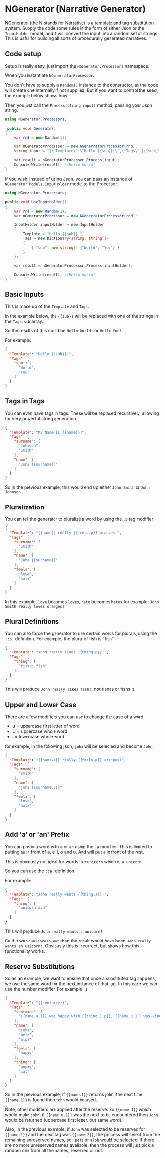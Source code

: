 # NGenerator (Narrative Generator)

NGenerator (the N stands for Narrative) is a template and tag substitution system. 
Supply the code some rules in the form of either Json or the `InputHolder` model, 
and it will convert the input into a random set of strings.
This is usful for building all sorts of procedurally generated narratives. 

## Code setup

Setup is really easy, just import the `NGenerator.Processors` namespace.

When you instantiate `NGenerratorProcessor`. 

You don't have to supply a `Random()` instance to the consructor, as the code will create one internally if not supplied. 
But if you want to control the seed, the example below shows how. 

Then you just call the `Process(string input)` method, passing your Json string. 

```csharp
using NGenerator.Processors;
       
 public void Generate()
{
    var rnd = new Random(1);

    var nGeneratorProcessor = new NGenerratorProcessor(rnd);
    string input = "{\"Template\":\"Hello {{sub}}!\",\"Tags\":{\"sub\":[\"World\",\"You\"]}}";

    var result = nGeneratorProcessor.Process(input);
    Console.Write(result); //Hello World!
}
```

If you wish, instead of using Json, you can pass an instance of `NGenerator.Models.InputHolder` model to the Processor.

```csharp
using NGenerator.Processors;
       
public void UseInputHolder()
{
    var rnd = new Random(1);
    var nGeneratorProcessor = new NGenerratorProcessor(rnd);

    InputHolder inputHolder = new InputHolder
    {
        Template = "Hello {{sub}}!",
        Tags = new Dictionary<string, string[]>
        {
            { "sub", new string[] {"World", "You"} }
        }
    };

    var result = nGeneratorProcessor.Process(inputHolder);

    Console.Write(result); //Hello World!
}
```

## Basic Inputs

This is made up of the `Template` and `Tags`. 

In the example below, the `{{sub}}` will be replaced with one of the strings in the `Tags.sub` array.

So the results of this could be `Hello World!` or `Hello You!`

For example:

```json
{
  "Template": "Hello {{sub}}!",
  "Tags": {
    "sub": [
      "World",
      "You"
    ]
  }
}
```


## Tags in Tags

You can even have tags in tags. These will be replaced recursively, allowing for very powerful string generation.

```json
{
  "Template": "My Name is {{name}}!",
  "Tags": {
    "surname": [
      "Johnson",
      "Smith"
    ],
    "name": [
      "John {{surname}}"
    ]
  }
}
```
So in the previous example, this would end up either `John Smith` or `John Johnson`

## Pluralization

You can tell the generator to pluralize a word by using the `.p` tag modifier

```json
{
  "Template": "{{name}} really {{feels.p}} oranges!",
  "Tags": {
    "surname": [
      "Smith"
    ],
    "name": [
      "John {{surname}}"
    ],
    "feels": [
      "love",
      "hate"
    ]
  }
}
```

In this example, `love` becomes `loves`, `hate` becomes `hates`
for example: `John Smith really loves oranges!` 

## Plural Definitions

You can also force the generator to use certain words for plurals, using the `::p.` definition. For example, the plural of fish is "fish".

```json
{
  "Template": "John really likes {{thing.p}}!",
  "Tags": {
    "thing": [
      "fish:p.fish"
    ]
  }
}
```
This will produce `John really likes fish!`, not fishes or fishs :)

## Upper and Lower Case

There are a few modifiers you can use to change the case of a word.

- u = uppercase first letter of word
- U = uppercase whole word
- l = lowercase whole word

for example, in the following json, `john` will be selected and become `John`:

```json
{
  "Template": "{{name.u}} really {{feels.p}} oranges!",
  "Tags": {
    "surname": [
      "smith"
    ],
    "name": [
      "john {{surname.u}}"
    ],
    "feels": [
      "love",
      "hate"
    ]
  }
}
```

## Add 'a' or 'an' Prefix

You can prefix a word with `a` or `an` using the `.a` modifier. 
This is limited to putting `an` in front of a, e, i, o and u. And will put `a` in front of the rest.

This is obviously not ideal for words like `unicorn` which is `a unicorn`

So you can use the `::a.` definition.

For example:

```json
{
  "Template": "John really wants {{thing.a}}!",
  "Tags": {
    "thing": [
      "unicorn:a.a"
    ]
  }
}
```

This will produce `John really wants a unicorn!`

So if it was `"unicorn:a.an"` then the result would have been `John really wants an unicorn!`. 
Obviously this is incorrect, but shows how this functionality works.

## Reserve Substitutions

So as an example, we want to ensure that once a substituted tag happens, we use the same word for the next instance of that tag. 
In this case we can use the number modifier. For example `.1` 

```json
{
  "Template": "{{sentance}}",
  "Tags": {
    "sentance": [
      "{{name.u.1}} was happy with {{thing.1.p}}, {{name.u.1}} was kind to one {{thing.1}}. The {{thing.1}} was always kind to {{name.u.2}}!"
    ],
    "name": [
      "john",
      "pete",
      "alph"
    ],
    "feels": [
      "happy"
    ],
    "thing": [
      "puppy",
      "cat"
    ]
  }
}
```

So in the previous example, if `{{name.1}}` returns john, the next time `{{name.1}}` is found then `john` would be used.

Note, other modifiers are applied after the reserve. So `{{name.1}}` which would make `john`, 
if `{{name.u.1}}` was the next to be encountered then `John` would be returned (uppercase first letter, but same word).

Also, in the previous example, if `John` was selected to be reserved for `{{name.1}}` and the next tag was `{{name.2}}`,
the process will select from the remaining unreserved names, so ` pete` or `alph` would be selected.
If there are no more unreserved names available, then the process will just pick a random one from all the names, reserved or not.


